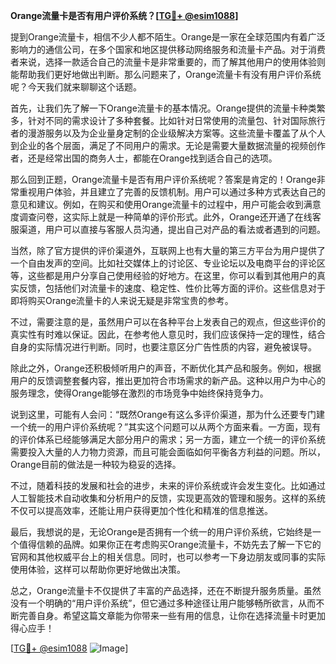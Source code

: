 **Orange流量卡是否有用户评价系统？[[TG💪+ @esim1088](https://t.me/s/esim1088)]**

提到Orange流量卡，相信不少人都不陌生。Orange是一家在全球范围内有着广泛影响力的通信公司，在多个国家和地区提供移动网络服务和流量卡产品。对于消费者来说，选择一款适合自己的流量卡是非常重要的，而了解其他用户的使用体验则能帮助我们更好地做出判断。那么问题来了，Orange流量卡有没有用户评价系统呢？今天我们就来聊聊这个话题。

首先，让我们先了解一下Orange流量卡的基本情况。Orange提供的流量卡种类繁多，针对不同的需求设计了多种套餐。比如针对日常使用的流量包、针对国际旅行者的漫游服务以及为企业量身定制的企业级解决方案等。这些流量卡覆盖了从个人到企业的各个层面，满足了不同用户的需求。无论是需要大量数据流量的视频创作者，还是经常出国的商务人士，都能在Orange找到适合自己的选项。

那么回到正题，Orange流量卡是否有用户评价系统呢？答案是肯定的！Orange非常重视用户体验，并且建立了完善的反馈机制。用户可以通过多种方式表达自己的意见和建议。例如，在购买和使用Orange流量卡的过程中，用户可能会收到满意度调查问卷，这实际上就是一种简单的评价形式。此外，Orange还开通了在线客服渠道，用户可以直接与客服人员沟通，提出自己对产品的看法或者遇到的问题。

当然，除了官方提供的评价渠道外，互联网上也有大量的第三方平台为用户提供了一个自由发声的空间。比如社交媒体上的讨论区、专业论坛以及电商平台的评论区等，这些都是用户分享自己使用经验的好地方。在这里，你可以看到其他用户的真实反馈，包括他们对流量卡的速度、稳定性、性价比等方面的评价。这些信息对于即将购买Orange流量卡的人来说无疑是非常宝贵的参考。

不过，需要注意的是，虽然用户可以在各种平台上发表自己的观点，但这些评价的真实性有时难以保证。因此，在参考他人意见时，我们应该保持一定的理性，结合自身的实际情况进行判断。同时，也要注意区分广告性质的内容，避免被误导。

除此之外，Orange还积极倾听用户的声音，不断优化其产品和服务。例如，根据用户的反馈调整套餐内容，推出更加符合市场需求的新产品。这种以用户为中心的服务理念，使得Orange能够在激烈的市场竞争中始终保持竞争力。

说到这里，可能有人会问：“既然Orange有这么多评价渠道，那为什么还要专门建一个统一的用户评价系统呢？”其实这个问题可以从两个方面来看。一方面，现有的评价体系已经能够满足大部分用户的需求；另一方面，建立一个统一的评价系统需要投入大量的人力物力资源，而且可能会面临如何平衡各方利益的问题。所以，Orange目前的做法是一种较为稳妥的选择。

不过，随着科技的发展和社会的进步，未来的评价系统或许会发生变化。比如通过人工智能技术自动收集和分析用户的反馈，实现更高效的管理和服务。这样的系统不仅可以提高效率，还能让用户获得更加个性化和精准的信息推送。

最后，我想说的是，无论Orange是否拥有一个统一的用户评价系统，它始终是一个值得信赖的品牌。如果你正在考虑购买Orange流量卡，不妨先去了解一下它的官网和其他权威平台上的相关信息。同时，也可以参考一下身边朋友或同事的实际使用体验，这样可以帮助你更好地做出决策。

总之，Orange流量卡不仅提供了丰富的产品选择，还在不断提升服务质量。虽然没有一个明确的“用户评价系统”，但它通过多种途径让用户能够畅所欲言，从而不断完善自身。希望这篇文章能为你带来一些有用的信息，让你在选择流量卡时更加得心应手！

[[TG💪+ @esim1088](https://t.me/s/esim1088) ![Image](https://i.postimg.cc/4NQfJmqS/Snipaste-2025-05-13-00-14-12.png)]
